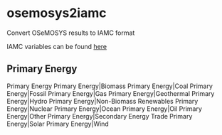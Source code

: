 # osemosys2iamc

Convert OSeMOSYS results to IAMC format

IAMC variables can be found [here](https://data.ene.iiasa.ac.at/iamc-1.5c-explorer/#/docs)

## Primary Energy

Primary Energy
Primary Energy|Biomass
Primary Energy|Coal
Primary Energy|Fossil
Primary Energy|Gas
Primary Energy|Geothermal
Primary Energy|Hydro
Primary Energy|Non-Biomass Renewables
Primary Energy|Nuclear
Primary Energy|Ocean
Primary Energy|Oil
Primary Energy|Other
Primary Energy|Secondary Energy Trade
Primary Energy|Solar
Primary Energy|Wind